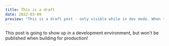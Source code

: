 ```yaml
---
title: This is a draft
date: 2022-03-09
preview: "This is a draft post - only visible while in dev mode. When this site is built, the draft won't be included. To publish this file, you'll have to move it out of the drafts directory."
---	
```


This post is going to show up in a development environment, but won't be published when building for production!